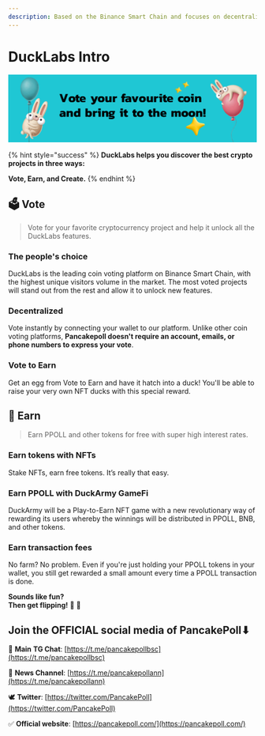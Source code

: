 ```yaml
---
description: Based on the Binance Smart Chain and focuses on decentralized voting.
---
```


# DuckLabs Intro

![](.gitbook/assets/banner.png)

{% hint style="success" %}
**DuckLabs helps you discover the best crypto projects in three ways:**

**Vote, Earn, and Create.**
{% endhint %}

## 🗳️ Vote

> Vote for your favorite cryptocurrency project and help it unlock all the DuckLabs features.

### The people's choice

DuckLabs is the leading coin voting platform on Binance Smart Chain, with the highest unique visitors volume in the market. The most voted projects will stand out from the rest and allow it to unlock new features.

### Decentralized

Vote instantly by connecting your wallet to our platform. Unlike other coin voting platforms, **Pancakepoll doesn't require an account, emails, or phone numbers to express your vote**.

### Vote to Earn

Get an egg from Vote to Earn and have it hatch into a duck! You'll be able to raise your very own NFT ducks with this special reward.

## 💸 Earn

> Earn PPOLL and other tokens for free with super high interest rates.

### Earn tokens with NFTs

Stake NFTs, earn free tokens. It’s really that easy.&#x20;

### Earn PPOLL with DuckArmy GameFi

DuckArmy will be a Play-to-Earn NFT game with a new revolutionary way of rewarding its users whereby the winnings will be distributed in PPOLL, BNB, and other tokens.

### Earn transaction fees

No farm? No problem. Even if you're just holding your PPOLL tokens in your wallet, you still get rewarded a small amount every time a PPOLL transaction is done.



**Sounds like fun?**\
**Then get flipping!** 🐰 🥞

## Join the OFFICIAL social media of PancakePoll⬇

💬  **Main** **TG Chat**: [https://t.me/pancakepollbsc](https://t.me/pancakepollbsc)

📣  **News Channel**: [https://t.me/pancakepollann](https://t.me/pancakepollann)

🕊️  **Twitter**: [https://twitter.com/PancakePoll](https://twitter.com/PancakePoll)

✅  **Official website**: [https://pancakepoll.com/](https://pancakepoll.com/)
